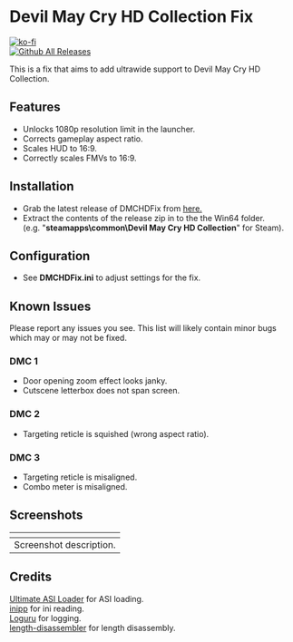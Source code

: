 # Devil May Cry HD Collection Fix
[![ko-fi](https://ko-fi.com/img/githubbutton_sm.svg)](https://ko-fi.com/W7W01UAI9)</br>
[![Github All Releases](https://img.shields.io/github/downloads/Lyall/DMCHDFix/total.svg)](https://github.com/Lyall/DMCHDFix/releases)

This is a fix that aims to add ultrawide support to Devil May Cry HD Collection.

## Features
- Unlocks 1080p resolution limit in the launcher.
- Corrects gameplay aspect ratio.
- Scales HUD to 16:9.
- Correctly scales FMVs to 16:9.

## Installation
- Grab the latest release of DMCHDFix from [here.](https://github.com/Lyall/DMCHDFix/releases)
- Extract the contents of the release zip in to the the Win64 folder.<br />(e.g. "**steamapps\common\Devil May Cry HD Collection**" for Steam).

## Configuration
- See **DMCHDFix.ini** to adjust settings for the fix.

## Known Issues
Please report any issues you see.
This list will likely contain minor bugs which may or may not be fixed.

### DMC 1
- Door opening zoom effect looks janky.
- Cutscene letterbox does not span screen.

### DMC 2
- Targeting reticle is squished (wrong aspect ratio).

### DMC 3
- Targeting reticle is misaligned.
- Combo meter is misaligned.

## Screenshots

| <link> |
|:--:|
| Screenshot description. |

## Credits
[Ultimate ASI Loader](https://github.com/ThirteenAG/Ultimate-ASI-Loader) for ASI loading. <br />
[inipp](https://github.com/mcmtroffaes/inipp) for ini reading. <br />
[Loguru](https://github.com/emilk/loguru) for logging. <br />
[length-disassembler](https://github.com/Nomade040/length-disassembler) for length disassembly.
